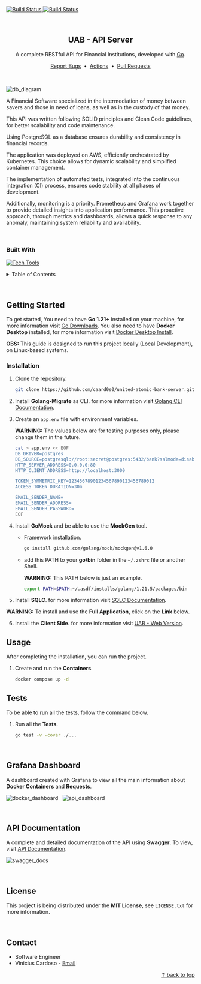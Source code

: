 <div id="top"></div>


<!-- CI Badge -->
<a href="https://github.com/caard0s0/united-atomic-bank-server/actions/workflows/ci.yml">
    <img src="https://github.com/caard0s0/united-atomic-bank-server/actions/workflows/ci.yml/badge.svg?branch=main" alt="Build Status">
</a>

<!-- Build & Publish Docker Badge -->
<a href="https://github.com/caard0s0/united-atomic-bank-server/actions/workflows/deploy.yml">
    <img src="https://github.com/caard0s0/united-atomic-bank-server/actions/workflows/deploy.yml/badge.svg?branch=main" alt="Build Status">
</a>

&nbsp;


<!-- About the Project -->
<div align="center">
    <h2>UAB - API Server</h2>
    <p>A complete RESTful API for Financial Institutions, developed with <a href="https://go.dev/">Go</a>.</p>
    <a href="https://github.com/caard0s0/united-atomic-bank-server/issues">Report Bugs</a>
    &nbsp;&bull;&nbsp;
    <a href="https://github.com/caard0s0/united-atomic-bank-server/actions">Actions</a>
    &nbsp;&bull;&nbsp;
    <a href="https://github.com/caard0s0/united-atomic-bank-server/pulls">Pull Requests</a>
</div>

&nbsp;

![db_diagram](https://github.com/caard0s0/united-atomic-bank-server/assets/95318788/c9d6c5fe-f96b-4053-bbd7-b2297caf994b)

A Financial Software specialized in the intermediation of money between savers and those in need of loans, as well as in the custody of that money.

This API was written following SOLID principles and Clean Code guidelines, for better scalability and code maintenance.

Using PostgreSQL as a database ensures durability and consistency in financial records.

The application was deployed on AWS, efficiently orchestrated by Kubernetes. This choice allows for dynamic scalability and simplified container management.

The implementation of automated tests, integrated into the continuous integration (CI) process, ensures code stability at all phases of development.
 
Additionally, monitoring is a priority. Prometheus and Grafana work together to provide detailed insights into application performance. This proactive approach, through metrics and dashboards, allows a quick response to any anomaly, maintaining system reliability and availability.

&nbsp;

<h3>Built With</h3>

[![Tech Tools](https://skillicons.dev/icons?i=go,postgres,docker,aws,kubernetes,githubactions,postman,grafana,prometheus)](https://skillicons.dev)


<!-- Table of Contents -->
<details>
  <summary>Table of Contents</summary>
    <ol>
        <li>
            <a href="#getting-started">Getting Started</a>
            <ul>
                <li><a href="#installation">Installation</a></li>
                <li><a href="#usage">Usage</a></li>
                <li><a href="#tests">Tests</a></li>
            </ul>
        </li>
        <li><a href="#grafana-dashboard">Grafana Dashboard</a></li>
        <li><a href="#api-documentation">API Documentation</a></li>
        <li><a href="#license">License</a></li>
        <li><a href="#contact">Contact</a></li>
    </ol>
</details>

&nbsp;


<!-- Getting Started -->
<h2 id="getting-started">Getting Started</h2>

<p>To get started, You need to have <strong>Go 1.21+</strong> installed on your machine, for more information visit <a href="https://go.dev/dl/">Go Downloads</a>. You also need to have <strong>Docker Desktop</strong> installed, for more information visit <a href="https://www.docker.com/products/docker-desktop/">Docker Desktop Install</a>.</p>

<p><strong>OBS:</strong> This guide is designed to run this project locally (Local Development), on Linux-based systems.</p>


<!-- Installation -->
<h3 id="installation">Installation</h3>

1. Clone the repository.
    ```bash
    git clone https://github.com/caard0s0/united-atomic-bank-server.git
    ```

2. Install <strong>Golang-Migrate</strong> as CLI. for more information visit <a href="https://github.com/golang-migrate/migrate/tree/master/cmd/migrate">Golang CLI Documentation</a>.

3. Create an `app.env` file with environment variables.

    <strong>WARNING:</strong> The values ​​below are for testing purposes only, please change them in the future.

    ```bash
    cat > app.env << EOF
    DB_DRIVER=postgres
    DB_SOURCE=postgresql://root:secret@postgres:5432/bank?sslmode=disable
    HTTP_SERVER_ADDRESS=0.0.0.0:80
    HTTP_CLIENT_ADDRESS=http://localhost:3000

    TOKEN_SYMMETRIC_KEY=12345678901234567890123456789012
    ACCESS_TOKEN_DURATION=30m

    EMAIL_SENDER_NAME=
    EMAIL_SENDER_ADDRESS=
    EMAIL_SENDER_PASSWORD=
    EOF
    ```

4. Install <strong>GoMock</strong> and be able to use the <strong>MockGen</strong> tool.

    * Framework installation.

        ```bash
        go install github.com/golang/mock/mockgen@v1.6.0
        ```

    * add this PATH to your <strong>go/bin</strong> folder in the `~/.zshrc` file or another Shell.

        <strong>WARNING:</strong> This PATH below is just an example.

        ```bash
        export PATH=$PATH:~/.asdf/installs/golang/1.21.5/packages/bin
        ```

5. Install <strong>SQLC</strong>. for more information visit <a href="https://docs.sqlc.dev/en/latest/index.html">SQLC Documentation</a>.

<strong>WARNING:</strong> To install and use the <strong>Full Application</strong>, click on the <strong>Link</strong> below.

6. Install the <strong>Client Side</strong>. for more information visit <a href="https://github.com/caard0s0/united-atomic-bank-client">UAB - Web Version</a>.


<!-- Usage -->
<h2 id="usage">Usage</h2>

<p>After completing the installation, you can run the project.</p>

1. Create and run the <strong>Containers</strong>.

    ```cmd
    docker compose up -d
    ```


<!-- Tests -->
<h2 id="tests">Tests</h2>

<p>To be able to run all the tests, follow the command below.</p>

1. Run all the <strong>Tests</strong>.

    ```cmd
    go test -v -cover ./...
    ```


<br>

<!-- Grafana Dashboard -->
<h2 id="grafana-dashboard">Grafana Dashboard</h2>

<p>A dashboard created with Grafana to view all the main information about <strong>Docker Containers</strong> and <strong>Requests</strong>.</p>

![docker_dashboard](https://github.com/caard0s0/united-atomic-bank-server/assets/95318788/77bb2774-20ff-4d0e-b652-2d9b72be5618)
&nbsp;
![api_dashboard](https://github.com/caard0s0/united-atomic-bank-server/assets/95318788/dfde683d-24db-4841-a960-89db31114446)

<br>

<!-- API Documentation -->
<h2 id="api-documentation">API Documentation</h2>

<p>A complete and detailed documentation of the API using <strong>Swagger</strong>. To view, visit <a href="https://api.unitedatomicbank.com/docs/index.html#/">API Documentation</a>.</p>

![swagger_docs](https://github.com/caard0s0/united-atomic-bank-server/assets/95318788/d6017510-b63b-43b8-9494-43a449b4a663)

<br>


<!-- License -->
<h2 id="license">License</h2>

This project is being distributed under the <strong>MIT License</strong>, see ```LICENSE.txt``` for more information.


<br>


<!-- Contact -->
<h2 id="contact">Contact</h2>

* Software Engineer  
* Vinicius Cardoso - <a href="mailto:cardoso.business.ctt@gmail.com">Email</a>

<p align="right">
    <a href="#top"> &uarr; back to top</a>
</p> 
